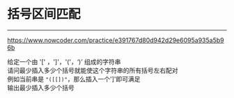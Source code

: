 # 括号区间匹配

---
https://www.nowcoder.com/practice/e391767d80d942d29e6095a935a5b96b


给定一个由 '[' ，']'，'('，‘)’ 组成的字符串  
请问最少插入多少个括号就能使这个字符串的所有括号左右配对  
例如当前串是 `"([[])"`，那么插入一个']'即可满足  
输出最少插入多少个括号